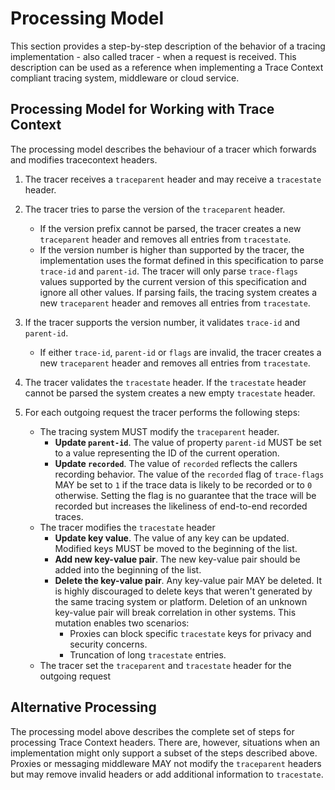 # Processing Model

This section provides a step-by-step description of the behavior of a tracing implementation - also called tracer -  when a request is received. This description can be used as a reference when implementing a Trace Context compliant tracing system, middleware or cloud service.

## Processing Model for Working with Trace Context

The processing model describes the behaviour of a tracer which forwards and modifies
tracecontext headers.

1. The tracer receives a `traceparent` header and may receive a `tracestate` header.
2. The tracer tries to parse the version of the `traceparent` header.
   - If the version prefix cannot be parsed, the tracer creates a new `traceparent`
     header and removes all entries from `tracestate`.
   - If the version number is higher than supported by the tracer,
  the implementation uses the format defined in this specification to parse
  `trace-id` and `parent-id`. The tracer will only parse `trace-flags` values
  supported by the current version of this specification and ignore all other
  values. If parsing fails, the tracing system creates a new `traceparent` header
  and removes all entries from `tracestate`.

3. If the tracer supports the version number, it validates `trace-id`
  and `parent-id`.
   - If either `trace-id`, `parent-id` or `flags`  are invalid,  the tracer
   creates a new `traceparent` header and removes all entries from `tracestate`.

4. The tracer validates the `tracestate` header. If the `tracestate` header cannot be parsed the system creates a new empty `tracestate` header.

5. For each outgoing request the tracer performs the following steps:

   - The tracing system MUST modify the `traceparent` header.
        - **Update `parent-id`**. The value of property `parent-id` MUST be set to a value representing the ID of the current operation.
        -  **Update `recorded`**. The value of `recorded` reflects the callers
            recording behavior. The value of the `recorded` flag of `trace-flags`
            MAY be set to `1` if the trace data is likely to be recorded or to `0` otherwise. Setting the flag is no guarantee that the trace will be recorded but increases the likeliness of end-to-end recorded traces.
    - The tracer modifies the `tracestate` header
        - **Update key value**. The value of any key can be updated. Modified keys
        MUST be moved to the beginning of the list. 
        - **Add new key-value pair**. The new key-value pair should be added into
        the beginning of the list.
        - **Delete the key-value pair**. Any key-value pair MAY be deleted. It is
        highly discouraged to delete keys that weren't generated by the same tracing
        system or platform. Deletion of an unknown key-value pair will break
        correlation in other systems. This mutation enables two scenarios:
            - Proxies can block specific `tracestate` keys for privacy and security
            concerns.
            - Truncation of long `tracestate` entries.
    - The tracer set the `traceparent` and `tracestate` header for the outgoing request


## Alternative Processing

The processing model above describes the complete set of steps for processing Trace Context headers. There are, however, situations when an implementation might only support a subset of the steps described above. Proxies or messaging middleware MAY not modify the `traceparent` headers but may remove invalid headers or add additional information to `tracestate`. 
